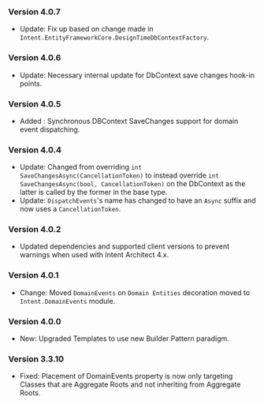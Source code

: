 ### Version 4.0.7

- Update: Fix up based on change made in `Intent.EntityFrameworkCore.DesignTimeDbContextFactory`.


### Version 4.0.6

- Update: Necessary internal update for DbContext save changes hook-in points.

### Version 4.0.5

- Added : Synchronous DBContext SaveChanges support for domain event dispatching.

### Version 4.0.4

- Update: Changed from overriding `int SaveChangesAsync(CancellationToken)` to instead override `int SaveChangesAsync(bool, CancellationToken)` on the DbContext as the latter is called by the former in the base type.
- Update: `DispatchEvents`'s name has changed to have an `Async` suffix and now uses a `CancellationToken`.

### Version 4.0.2

- Updated dependencies and supported client versions to prevent warnings when used with Intent Architect 4.x.

### Version 4.0.1

- Change: Moved `DomainEvents` on `Domain Entities` decoration moved to `Intent.DomainEvents` module.


### Version 4.0.0

- New: Upgraded Templates to use new Builder Pattern paradigm.

### Version 3.3.10

- Fixed: Placement of DomainEvents property is now only targeting Classes that are Aggregate Roots and not inheriting from Aggregate Roots.
